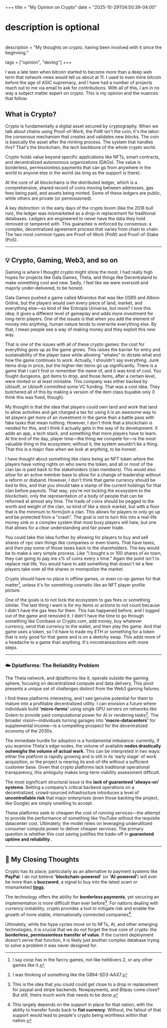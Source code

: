 +++
title = "My Opinion on Crypto"
date = "2025-10-29T04:50:39-04:00"

#
# description is optional
#
description = "My thoughts on crypto, having been involved with it since the beginning."

tags = ["opinion", "devlog"]
+++

I was a late teen when bitcoin started to become more than a deep web term that network news would tell us about at 11. I used to even mine bitcoin before the age of ASIC supremacy, and I have had a number of projects reach out to me via email to ask for contributions. With all of this, I am in no way a subject matter expert on crypto. This is my opinion and the nuances that follow.

## What is Crypto?

Crypto is fundamentally a digital asset secured by cryptography. When we talk about chains using Proof-of-Work, the PoW isn't the coin; it's the labor: the consensus mechanism that creates and validates new blocks. The coin is basically the asset after the minting process. The system that handles this? That's the blockchain, the tech backbone of the whole crypto world.

Crypto holds value beyond specific applications like NFTs, smart contracts, and decentralized autonomous organizations (DAOs). The value is borderless, permissionless payments that can go from anywhere in the world to anyone else in the world (as long as the support is there).

At the core of all blockchains is the distributed ledger, which is a comprehensive, shared record of coins moving between addresses, gas fees being paid, and assets being minted. Some of these ledgers are public, while others are private (or permissioned).

A key distinction: in the early days of the crypto boom (like the 2018 bull run), the ledger was mismarketed as a drop-in replacement for traditional databases. Ledgers are engineered to never have the data they hold removed or tampered with. This guarantee is enforced by consensus: a complex, decentralized agreement process that varies from chain to chain. The two most common types are Proof-of-Work (PoW) and Proof-of-Stake (PoS).

---

## 💡 Crypto, Gaming, Web3, and so on

Gaming is where I thought crypto might shine the most. I had really high hopes for projects like Gala Games, Theta, and things like Decentraland to make something cool and new. Sadly, I feel like we were oversold and majorly under-delivered, to be honest.

Gala Games pushed a game called Mirandus that was like OSRS and Albion Online, but the players would own every piece of land, market, and everything else—so kind of like Entropia Universe, but more? I love this idea; it gives a different level of gameplay and adds more investment for long-term players. One of the issues is that when you add the element of money into anything, human nature tends to overwrite everything else. By that, I mean people see a way of making money and they exploit this new way.

That is one of the issues with all of these crypto games: the cost for everything goes up as the game grows. This raises the barrier for entry and sustainability of the player base while allowing "whales" to dictate what and how the game continues to work. Actually, I shouldn't say everything. Junk items drop in price, but the higher-tier items go up significantly. There is a game that I can't find or remember the name of, and it was kind of cool. You fought dungeons, got items to drop, and those items, after a certain level, were minted or at least mintable. This company was either backed by Ubisoft, or Ubisoft committed some VC funding. That was a cool idea. They butchered all of this by making a version of the item class buyable only (I think this was fixed, though).

My thought is that the idea that players could own land and work that land to allow activities and get charged a tax for using it is an awesome way to let players get more of an investment in the game than a battle pass with fake tasks that mean nothing. However, I don't think that a blockchain is needed for this, and I think it actually gets in the way of its development. It adds an app, a tech stack, and something that more players have to learn. At the end of the day, player time—the thing we compete for—is the most valuable thing in the ecosystem; without it, the system wouldn't be a thing. That this is a major flaw when we look at anything, to be honest.

I have thought about something like clans being an NFT token where the players have voting rights on who owns the token, and all or most of the clan tax is paid back to the stakeholders (clan members). This would also allow for an active member base to allow for a change of leadership without a reform or disband. However, I don't think that game currency should be tied to this, and that you should take a stamp of the current holdings for that clan before payouts. That way, you're not locking the ecosystem to the blockchain, only the representation of a body of people that can be reformed at almost any time. The trade of coins should be pegged to the worth and weight of the clan, so kind of like a stock market, but with a floor that is the minimum to form/join a clan. This allows for players to only go up and be protected from a "crash". The goal is not to turn this into a real-life money sink or a complex system that most busy players will hate, but one that allows for a clear understanding and fair power trade.

You could take this idea further by allowing for players to buy and sell shares of npc own things like companies or even towns. That have taxes, and then pay some of those taxes back to the shareholders. The key would be to make a very simple process. Like "I bought a or 100 shares of ex town, they can going to pay me x% of coins every x time." Again the point isn't to replace real life. You would have to add something that doesn't let a few players take over all the shares or monopolize the market.

Crypto should have no place in offline games, or even co-op games for that matter[^1], unless it's for something cosmetic like an NFT player profile picture.

One of the goals is to not lock the ecosystem to gas fees or something similar. The last thing I want is for my items or actions to not count because I didn't have the gas fees for them. This has happened before, and I logged out of the game and removed it. I didn't have the time to go through something like Coinbase or Crypto.com, add money, buy whatever currency, send that currency to the wallet, and then play the game. And that game uses a token, so I'd have to trade my ETH or something for a token that is only good for that game and is on a sketchy swap. This adds more of a headache to a game than anything. It's microtransactions with more steps.

---

### ☁️ Dplatforms: The Reliability Problem

The Theta network, and dplatforms like it, operate outside the gaming sphere, focusing on decentralized compute and data delivery. This pivot presents a unique set of challenges distinct from the Web3 gaming failures.

I find these platforms interesting, and I see genuine potential for them to mature into a profitable decentralized utility. I can envision a future where individuals build **'micro-farms'** using single GPU servers on networks like Golem to provide paid computational power for AI or rendering tasks[^2]. The broader vision—individuals turning garages into **'macro-datacenters'** for supplemental income—is a compelling prospect for the decentralized economy of the 2030s.

The immediate hurdle for adoption is a fundamental imbalance: currently, if you examine Theta's edge nodes, the volume of available **nodes drastically outweighs the volume of actual work**. This can be interpreted in two ways: either the platform is rapidly growing and is still in its 'early stage' of work acquisition, or the project is nearing its end-of-life without a sufficient customer base. Given that crypto platforms lack traditional operational transparency, this ambiguity makes long-term viability assessment difficult.

The most significant structural issue is the **lack of guaranteed 'always-on' systems**. Betting a company’s critical backend operations on a decentralized, crowd-sourced infrastructure introduces a level of **uncontrollable risk** that major enterprises (even those backing the project, like Google) are simply unwilling to accept.

These platforms seek to cheapen the cost of running services—the attempt to provide the performance of something like YouTube without the requisite datacenter cost. Ultimately, the model relies on leveraging underutilized consumer compute power to deliver cheaper services. The primary question is whether this cost saving justifies the trade-off in **guaranteed uptime and reliability**..

---

## 🛑 My Closing Thoughts

Crypto has its place, particularly as an alternative to payment systems like **PayPal**. I do not believe **'blockchain-powered'** (or **'AI-powered'**) will ever be more than a **buzzword**, a signal to buy into the latest scam or mismarketed **[tings](https://www.tiktok.com/@sidetalknyc/video/7261983021434146090?q=drake%20things&t=1761861278505)**.

The technology offers the ability for **borderless payments**, yet securing an implementation is more difficult than ever before[^3]. For nations dealing with currency instability, crypto provides a tool to mitigate risk and enable the growth of more stable, internationally connected companies[^4].

Ultimately, while the hype cycles move on to NFTs, AI, and other emerging technologies, it is crucial that we do not forget the true core of crypto: the **borderless, permissionless transfer of value**. If the current deployment doesn't serve that function, it is likely just another complex database trying to solve a problem it was never designed for.

[^1]: I say coop has in the farcry games, not like helldivers 2, or any other games like it.
[^2]: I was thinking of something like the G894-SD3-AAX7.
[^3]: This is the idea that you could could get close to a drop in replacement for paypal and stripe backends. Nowpayments, and Bitpay come close? But still, theirs much work that needs to be done.
[^4]: This largely depends on the support in place for that nation, with the ability to transfer funds back to **fiat currency**. Without, the fallout of that support would lead to people's crypto being worthless within that nation.
